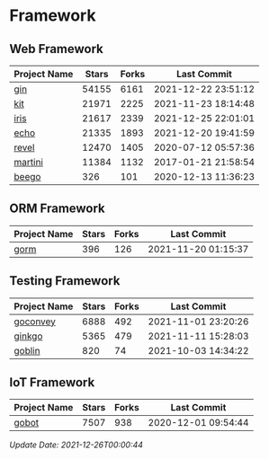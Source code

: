 # Framework

## Web Framework
| Project Name | Stars | Forks | Last Commit |
| ------------ | ----- | ----- | ----------- |
| [gin](https://github.com/gin-gonic/gin) | 54155 | 6161 | 2021-12-22 23:51:12 |
| [kit](https://github.com/go-kit/kit) | 21971 | 2225 | 2021-11-23 18:14:48 |
| [iris](https://github.com/kataras/iris) | 21617 | 2339 | 2021-12-25 22:01:01 |
| [echo](https://github.com/labstack/echo) | 21335 | 1893 | 2021-12-20 19:41:59 |
| [revel](https://github.com/revel/revel) | 12470 | 1405 | 2020-07-12 05:57:36 |
| [martini](https://github.com/go-martini/martini) | 11384 | 1132 | 2017-01-21 21:58:54 |
| [beego](https://github.com/astaxie/beego) | 326 | 101 | 2020-12-13 11:36:23 |

## ORM Framework
| Project Name | Stars | Forks | Last Commit |
| ------------ | ----- | ----- | ----------- |
| [gorm](https://github.com/jinzhu/gorm) | 396 | 126 | 2021-11-20 01:15:37 |

## Testing Framework
| Project Name | Stars | Forks | Last Commit |
| ------------ | ----- | ----- | ----------- |
| [goconvey](https://github.com/smartystreets/goconvey) | 6888 | 492 | 2021-11-01 23:20:26 |
| [ginkgo](https://github.com/onsi/ginkgo) | 5365 | 479 | 2021-11-11 15:28:03 |
| [goblin](https://github.com/franela/goblin) | 820 | 74 | 2021-10-03 14:34:22 |

## IoT Framework
| Project Name | Stars | Forks | Last Commit |
| ------------ | ----- | ----- | ----------- |
| [gobot](https://github.com/hybridgroup/gobot) | 7507 | 938 | 2020-12-01 09:54:44 |

*Update Date: 2021-12-26T00:00:44*